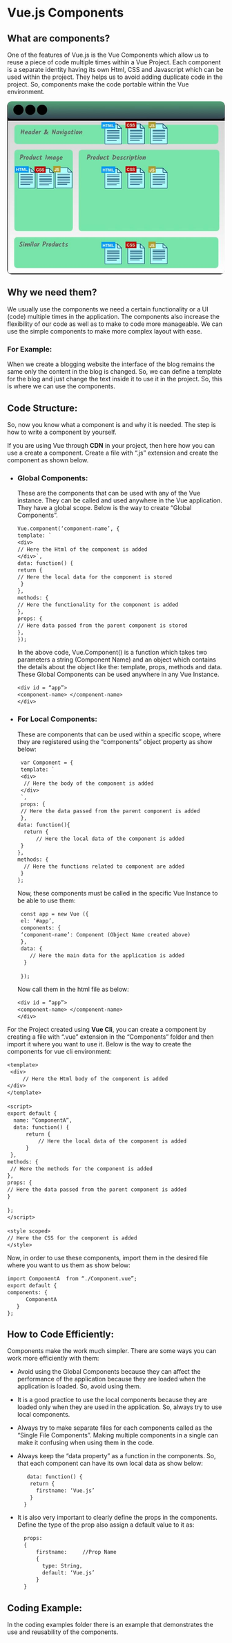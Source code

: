 # Vue.js Components

## What are components?

One of the features of Vue.js is the Vue Components which allow us to reuse a piece of code multiple times within a Vue Project. Each component is a separate identity having its own Html, CSS and Javascript which can be used within the project. They helps us to avoid adding duplicate code in the project. So, components make the code portable within the Vue environment.

<div style="display: flex; justify-content: center; align-items: center; margin-bottom: 10px;">
    <img src="./assets/ReusableComponents.jpg" style="height: 400px; width: auto; border-radius: 10px;">
</div>

## Why we need them?


We usually use the components we need a certain functionality or a UI (code) multiple times in the application. The components also increase the flexibility of our code as well as to make to code more manageable. We can use the simple components to make more complex layout with ease. 

### For Example: 

When we create a blogging website the interface of the blog remains the same only the content in the blog is changed. So, we can define a template for the blog and just change the text inside it to use it in the project. So, this is where we can use the components.

## Code Structure:

So, now you know what a component is and why it is needed. The step is how to write a component by yourself.

If you are using Vue through **CDN** in your project, then here how you can use a create a component. Create a file with “.js” extension and create the component as shown below. 

  * ### Global Components:

      These are the components that can be used with any of the Vue instance. They can be called and used anywhere in the Vue application. They have a global scope. Below is the way to create “Global Components”.

     ``````
    Vue.component(‘component-name’, {
    template: `
    <div>
    // Here the Html of the component is added
    </div>`,
    data: function() {
     return {
     // Here the local data for the component is stored
      }
     },
     methods: {
     // Here the functionality for the component is added
     },
     props: {
     // Here data passed from the parent component is stored
     },
     }); 

    ``````

     In the above code, Vue.Component() is a function which takes two parameters a string (Component Name) and an object which contains the details about the object like the: template, props, methods and data. These Global Components can be used anywhere in any Vue Instance.

     `````` 
     <div id = “app”>
     <component-name> </component-name>
     </div> 

     ``````


   * ### For Local Components:

     These are components that can be used within a specific scope, where they are registered using the “components” object property as show below:
     ``````
      var Component = {
      template: ` 
      <div>
       // Here the body of the component is added 
      </div>
      `,
      props: {
      // Here the data passed from the parent component is added
      },
     data: function(){
       return {
           // Here the local data of the component is added
      }
     },
     methods: {
       // Here the functions related to component are added
      }
     };
     ``````
     Now, these components must be called in the specific Vue Instance to be able to use them: 

     ``````
      const app = new Vue ({ 
      el: ‘#app’, 
      components: {
      ‘component-name’: Component (Object Name created above)
      },
      data: {
         // Here the main data for the application is added 
       } 

      });

     ``````
     Now call them in the html file as below:

     ``````
     <div id = “app”>
     <component-name> </component-name>
     </div>

     ``````


For the Project created using **Vue Cli**, you can create a component by creating a file with “.vue” extension in the “Components” folder and then import it where you want to use it. Below is the way to create the components for vue cli environment:


``````
<template>
 <div>
     // Here the Html body of the component is added
</div>
</template>

<script>
export default {
  name: “ComponentA”,
  data: function() {
      return {
          // Here the local data of the component is added
      }
 },
methods: {
 // Here the methods for the component is added
},
props: {
// Here the data passed from the parent component is added
}

};
</script>

<style scoped>
// Here the CSS for the component is added
</style>

``````
Now, in order to use these components, import them in the desired file where you want to us them as show below: 

``````
import ComponentA  from “./Component.vue”;
export default {
components: {
      ComponentA
   }
};

``````
## How to Code Efficiently:

Components make the work much simpler. There are some ways you can work more efficiently with them:

- Avoid using the Global Components because they can affect the performance of the application because they are loaded when the application is loaded. So, avoid using them.

- It is a good practice to use the local components because they are loaded only when they are used in the application. So, always try to use local components.

- Always try to make separate files for each components called as the “Single File Components”. Making multiple components in a single can make it confusing when using them in the code.

- Always keep the “data property” as a function in the components. So, that each component can have its own local data as show below:

         data: function() {
          return {
            firstname: ‘Vue.js’
          }
        }

- It is also very important to clearly define the props in the components. Define the type of the prop also assign a default value to it as:
        
        props: 
        {
            firstname:     //Prop Name
            {
              type: String,
              default: ‘Vue.js’
            }
        }        

## Coding Example:
In the coding examples folder there is an example that demonstrates the use and reusability of the components.




